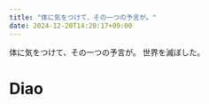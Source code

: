 ```yaml
---
title: "体に気をつけて、その一つの予言が。"
date: 2024-12-20T14:20:17+09:00
---
```

体に気をつけて、その一つの予言が。
世界を滅ぼした。

# Diao
